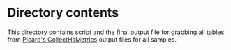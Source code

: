 # Directory contents

This directory contains script and the final output file for grabbing all tables from [Picard's CollectHsMetrics](https://broadinstitute.github.io/picard/command-line-overview.html#CollectHsMetrics) output files for all samples.